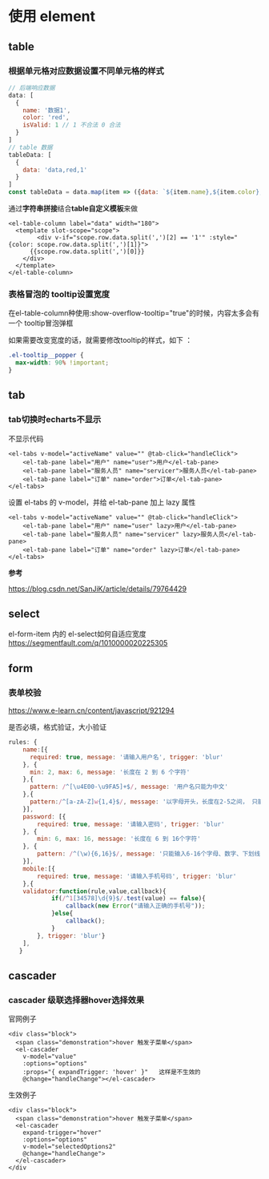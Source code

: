 # 使用 element

## table

### 根据单元格对应数据设置不同单元格的样式

```js
// 后端响应数据
data: [
  {
    name: '数据1',
    color: 'red',
    isValid: 1 // 1 不合法 0 合法
  }
]
// table 数据
tableData: [
  {
    data: 'data,red,1'
  }
]
const tableData = data.map(item => ({data: `${item.name},${item.color},${item.isValid}`)})
```

通过**字符串拼接**结合**table自定义模板**来做

```vue
<el-table-column label="data" width="180">
  <template slot-scope="scope">
 		<div v-if="scope.row.data.split(',')[2] == '1'" :style="{color: scope.row.data.split(',')[1]}">
      {{scope.row.data.split(',')[0]}}
    </div>
  </template>
</el-table-column>
```

### 表格冒泡的 tooltip设置宽度

 在el-table-column种使用:show-overflow-tooltip="true"的时候，内容太多会有一个 tooltip冒泡弹框 

 如果需要改变宽度的话，就需要修改tooltip的样式，如下 ：

```css
.el-tooltip__popper {
  max-width: 90% !important;
}
```

## tab

### tab切换时echarts不显示

不显示代码

```vue
<el-tabs v-model="activeName" value="" @tab-click="handleClick">
	<el-tab-pane label="用户" name="user">用户</el-tab-pane>
	<el-tab-pane label="服务人员" name="servicer">服务人员</el-tab-pane>
	<el-tab-pane label="订单" name="order">订单</el-tab-pane>
</el-tabs>
```

设置 el-tabs 的 v-model，并给 el-tab-pane 加上 lazy 属性

```vue
<el-tabs v-model="activeName" value="" @tab-click="handleClick">
	<el-tab-pane label="用户" name="user" lazy>用户</el-tab-pane>
	<el-tab-pane label="服务人员" name="servicer" lazy>服务人员</el-tab-pane>
	<el-tab-pane label="订单" name="order" lazy>订单</el-tab-pane>
</el-tabs>
```

**参考**

 https://blog.csdn.net/SanJiK/article/details/79764429 

## select

el-form-item 内的 el-select如何自适应宽度  https://segmentfault.com/q/1010000020225305 

## form

### 表单校验

https://www.e-learn.cn/content/javascript/921294

是否必填，格式验证，大小验证

```js
rules: {
    name:[{
      required: true, message: '请输入用户名', trigger: 'blur'
    }, {
      min: 2, max: 6, message: '长度在 2 到 6 个字符'
    },{
      pattern: /^[\u4E00-\u9FA5]+$/, message: '用户名只能为中文'
    },{
      pattern:/^[a-zA-Z]w{1,4}$/, message: '以字母开头，长度在2-5之间， 只能包含字符、数字和下划线'
    }],
    password: [{
        required: true, message: '请输入密码', trigger: 'blur'
    }, {
        min: 6, max: 16, message: '长度在 6 到 16个字符'
    }, {
        pattern: /^(\w){6,16}$/, message: '只能输入6-16个字母、数字、下划线'
    }],
    mobile:[{ 
        required: true, message: '请输入手机号码', trigger: 'blur'
    },{
    validator:function(rule,value,callback){
            if(/^1[34578]\d{9}$/.test(value) == false){
                callback(new Error("请输入正确的手机号"));
            }else{
                callback();
            }
        }, trigger: 'blur'}
    ],
   }
```



## cascader

### cascader 级联选择器hover选择效果

官网例子

```vue
<div class="block">
  <span class="demonstration">hover 触发子菜单</span>
  <el-cascader
    v-model="value"
    :options="options"
    :props="{ expandTrigger: 'hover' }"   这样是不生效的
    @change="handleChange"></el-cascader>
```

生效例子

```vue
<div class="block">
  <span class="demonstration">hover 触发子菜单</span>
  <el-cascader
    expand-trigger="hover"
    :options="options"
    v-model="selectedOptions2"
    @change="handleChange">
  </el-cascader>
</div
```

